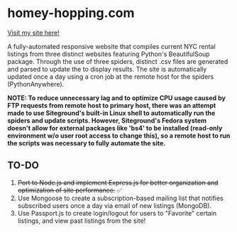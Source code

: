 # homey-hopping.com

<a href="https://www.homeyhopping.com/index.php" target="_blank">Visit my site here!</a>

A fully-automated responsive website that compiles current NYC rental listings from three distinct websites featuring Python's BeautifulSoup package. Through the use of three spiders, distinct .csv files are generated and parsed to update the to display results. The site is automatically updated once a day using a cron job at the remote host for the spiders (PythonAnywhere).

**NOTE: To reduce unnecessary lag and to optimize CPU usage caused by FTP requests from remote host to primary host, there was an attempt made to use Siteground's built-in Linux shell to automatically run the spiders and update scripts. However, Siteground's Fedora system doesn't allow for external packages like 'bs4' to be installed (read-only environment w/o user root access to change this), so a remote host to run the scripts was necessary to fully automate the site.**

## TO-DO
1. ~~Port to Node.js and implement Express.js for better organization and optimization of site performance.~~ ✅
2. Use Mongoose to create a subscription-based mailing list that notifies subscribed users once a day via email of new listings (MongoDB).
3. Use Passport.js to create login/logout for users to "Favorite" certain listings, and view past listings from the site!
